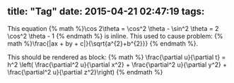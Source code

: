 title: "Tag"
date: 2015-04-21 02:47:19
tags:
---
This equation {% math %}\cos 2\theta = \cos^2 \theta - \sin^2 \theta =  2 \cos^2 \theta - 1 {% endmath %} is inline.
This used to cause problem: {% math %}\frac{|ax + by + c|}{\sqrt{a^{2}+b^{2}}} {% endmath %}.

This should be rendered as block:
{% math %}
\frac{\partial u}{\partial t}
= h^2 \left( \frac{\partial^2 u}{\partial x^2} +
\frac{\partial^2 u}{\partial y^2} +
\frac{\partial^2 u}{\partial z^2}\right)
{% endmath %}
